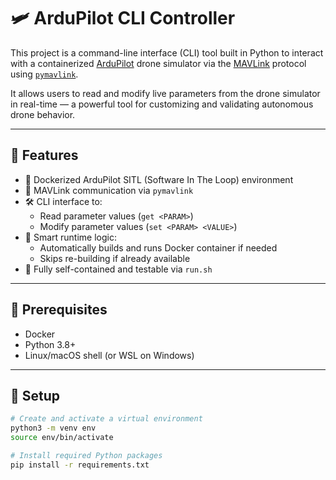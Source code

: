 # 🛩️ ArduPilot CLI Controller

This project is a command-line interface (CLI) tool built in Python to interact with a containerized [ArduPilot](https://ardupilot.org/) drone simulator via the [MAVLink](https://mavlink.io/en/) protocol using [`pymavlink`](https://github.com/ArduPilot/pymavlink).

It allows users to read and modify live parameters from the drone simulator in real-time — a powerful tool for customizing and validating autonomous drone behavior.

---

## 🚀 Features

- 🐳 Dockerized ArduPilot SITL (Software In The Loop) environment  
- 🔌 MAVLink communication via `pymavlink`  
- 🛠️ CLI interface to:
  - Read parameter values (`get <PARAM>`)
  - Modify parameter values (`set <PARAM> <VALUE>`)
- 🔁 Smart runtime logic:
  - Automatically builds and runs Docker container if needed
  - Skips re-building if already available
- 🧪 Fully self-contained and testable via `run.sh`

---

## 🧰 Prerequisites

- Docker  
- Python 3.8+  
- Linux/macOS shell (or WSL on Windows)

---

## 🧱 Setup

```bash
# Create and activate a virtual environment
python3 -m venv env
source env/bin/activate

# Install required Python packages
pip install -r requirements.txt
